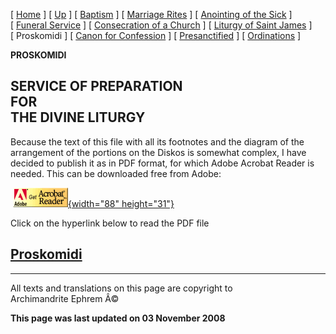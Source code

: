 \[ [Home](index.md) \] \[ [Up](eucholog.md) \]
\[ [Baptism](baptism.md) \] \[ [Marriage Rites](marriage.md) \]
\[ [Anointing of the Sick](anointin.md) \]
\[ [Funeral Service](funeral.md) \]
\[ [Consecration of a Church](dedic-int.md) \]
\[ [Liturgy of Saint James](lit-james.md) \] \[ Proskomidi \]
\[ [Canon for Confession](canon_for_confession.md) \]
\[ [Presanctified](presanctified.md) \]
\[ [Ordinations](ordinations.md) \]

**PROSKOMIDI**

SERVICE OF PREPARATION\
FOR\
THE DIVINE LITURGY
-----------------------

Because the text of this file with all its footnotes and the diagram of
the arrangement of the portions on the Diskos is somewhat complex, I
have decided to publish it as in PDF format, for which Adobe Acrobat
Reader is needed. This can be downloaded free from Adobe:

 [![](getacro.gif){width="88" height="31"}](http://www.adobe.com)

Click on the hyperlink below to read the PDF file

[Proskomidi](Proskom02+notes+diag.pdf)
--------------------------------------

------------------------------------------------------------------------

All texts and translations on this page are copyright to\
Archimandrite Ephrem Â©

**This page was last updated on 03 November 2008**
